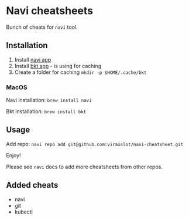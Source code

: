# Navi cheatsheets
Bunch of cheats for `navi` tool.

## Installation
1. Install [navi app](https://github.com/denisidoro/navi)
2. Install [bkt app](https://github.com/dimo414/bkt) - is using for caching
3. Create a folder for caching `mkdir -p $HOME/.cache/bkt`

### MacOS
Navi installation: `brew install navi`

Bkt installation: `brew install bkt`

## Usage
Add repo: `navi repo add git@github.com:viraxslot/navi-cheatsheet.git`

Enjoy!

Please see `navi` docs to add more cheatsheets from other repos.

## Added cheats
- navi
- git
- kubectl